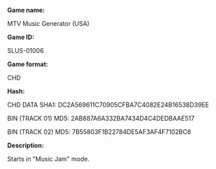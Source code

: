 **Game name:**

MTV Music Generator (USA)

**Game ID:**

SLUS-01006

**Game format:**

CHD

**Hash:**

CHD DATA SHA1: DC2A569611C70905CFBA7C4082E24B16538D39EE

BIN (TRACK 01) MD5: 2AB887A6A332BA7434D4C4DEDBAAE517

BIN (TRACK 02) MD5: 7B55803F1B22784DE5AF3AF4F7102BC6

**Description:**

Starts in "Music Jam" mode.